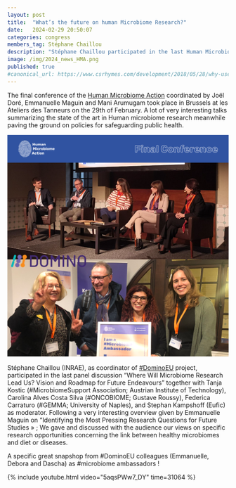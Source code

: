 ```yaml
---
layout: post
title:  "What’s the future on human Microbiome Research?"
date:   2024-02-29 20:50:07
categories: congress
members_tag: Stéphane Chaillou
description: "Stéphane Chaillou participated in the last Human Microbiome Action panel discussion"
image: /img/2024_news_HMA.png
published: true
#canonical_url: https://www.csrhymes.com/development/2018/05/28/why-use-a-static-site-generator.html
---
```




The final conference of the [Human Microbiome Action](https://humanmicrobiomeaction.eu/) coordinated by Joël Doré, Emmanuelle Maguin and Mani Arumugam took place in Brussels at les Ateliers des Tanneurs on the 29th of February. A lot of very interesting talks summarizing the state of the art in Human microbiome research meanwhile paving the ground on policies for safeguarding public health. 

![](/img/2024_news_HMA.png)

Stéphane Chaillou (INRAE), as coordinator of [#DominoEU](/project/domino/) project, participated in the last panel discussion “Where Will Microbiome Research Lead Us?  Vision and Roadmap for Future Endeavours” together with Tanja Kostic (#MicrobiomeSupport Association; Austrian Institute of Technology), Carolina Alves Costa Silva (#ONCOBIOME; Gustave Roussy), Federica Carraturo (#GEMMA; University of Naples), and Stephan Kampshoff (Eufic) as moderator. Following a very interesting overview given by Emmanuelle Maguin on “Identifying the Most Pressing Research Questions for Future Studies » ; We gave and discussed with the audience our views on specific research opportunities concerning the link between healthy microbiomes and diet or diseases. 


A specific great snapshop from #DominoEU colleagues (Emmanuelle, Debora and Dascha) as #microbiome ambassadors ! 

{% include youtube.html video="5aqsPWw7_DY" time=31064 %}





